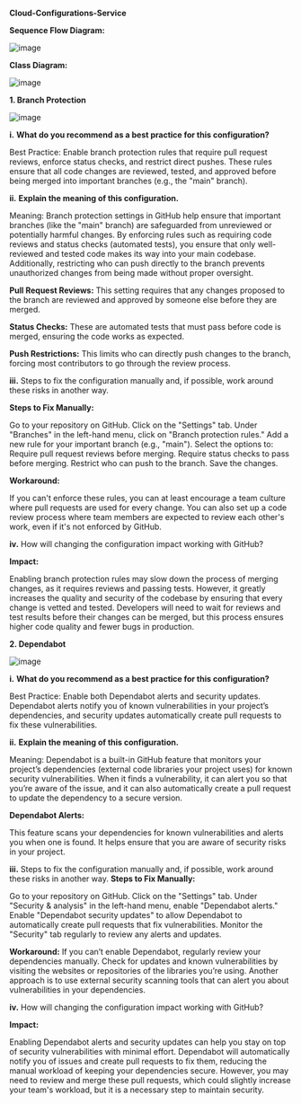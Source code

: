 
**Cloud-Configurations-Service**




**Sequence Flow Diagram:**

![image](https://github.com/user-attachments/assets/cca35cb5-ac39-448d-8ef2-69dd943319a2)


**Class Diagram:**

![image](https://github.com/user-attachments/assets/8d1ba66c-17c8-4d47-a5e7-845ff9ba1c0b)







**1. Branch Protection**

![image](https://github.com/user-attachments/assets/1dbfde5b-564c-4ebf-9e70-d4499086fccf)


**i.** **What do you recommend as a best practice for this configuration?**

Best Practice: Enable branch protection rules that require pull request reviews, enforce status checks, and restrict direct pushes. These rules ensure that all code changes are reviewed, tested, and approved before being merged into important branches (e.g., the "main" branch).

**ii.** **Explain the meaning of this configuration.**

Meaning: Branch protection settings in GitHub help ensure that important branches (like the "main" branch) are safeguarded from unreviewed or potentially harmful changes. By enforcing rules such as requiring code reviews and status checks (automated tests), you ensure that only well-reviewed and tested code makes its way into your main codebase. Additionally, restricting who can push directly to the branch prevents unauthorized changes from being made without proper oversight.

**Pull Request Reviews:** 
This setting requires that any changes proposed to the branch are reviewed and approved by someone else before they are merged.

**Status Checks:** 
These are automated tests that must pass before code is merged, ensuring the code works as expected.

**Push Restrictions:**
This limits who can directly push changes to the branch, forcing most contributors to go through the review process.

**iii.** Steps to fix the configuration manually and, if possible, work around these risks in another way.

**Steps to Fix Manually:**

Go to your repository on GitHub.
Click on the "Settings" tab.
Under "Branches" in the left-hand menu, click on "Branch protection rules."
Add a new rule for your important branch (e.g., "main").
Select the options to:
Require pull request reviews before merging.
Require status checks to pass before merging.
Restrict who can push to the branch.
Save the changes.

**Workaround:**

If you can't enforce these rules, you can at least encourage a team culture where pull requests are used for every change. You can also set up a code review process where team members are expected to review each other's work, even if it's not enforced by GitHub.

**iv.** How will changing the configuration impact working with GitHub?

**Impact:**

Enabling branch protection rules may slow down the process of merging changes, as it requires reviews and passing tests. However, it greatly increases the quality and security of the codebase by ensuring that every change is vetted and tested. Developers will need to wait for reviews and test results before their changes can be merged, but this process ensures higher code quality and fewer bugs in production.



**2. Dependabot**

![image](https://github.com/user-attachments/assets/fb68aa14-d8aa-4184-8018-c1c984a0ef45)



**i.** **What do you recommend as a best practice for this configuration?**

Best Practice: Enable both Dependabot alerts and security updates. Dependabot alerts notify you of known vulnerabilities in your project’s dependencies, and security updates automatically create pull requests to fix these vulnerabilities.

**ii.** **Explain the meaning of this configuration.**

Meaning: Dependabot is a built-in GitHub feature that monitors your project’s dependencies (external code libraries your project uses) for known security vulnerabilities. When it finds a vulnerability, it can alert you so that you’re aware of the issue, and it can also automatically create a pull request to update the dependency to a secure version.

**Dependabot Alerts:**

This feature scans your dependencies for known vulnerabilities and alerts you when one is found. It helps ensure that you are aware of security risks in your project.


**iii.** Steps to fix the configuration manually and, if possible, work around these risks in another way.
**Steps to Fix Manually:**

Go to your repository on GitHub.
Click on the "Settings" tab.
Under "Security & analysis" in the left-hand menu, enable "Dependabot alerts."
Enable "Dependabot security updates" to allow Dependabot to automatically create pull requests that fix vulnerabilities.
Monitor the "Security" tab regularly to review any alerts and updates.

**Workaround:** 
If you can’t enable Dependabot, regularly review your dependencies manually. Check for updates and known vulnerabilities by visiting the websites or repositories of the libraries you’re using. Another approach is to use external security scanning tools that can alert you about vulnerabilities in your dependencies.


**iv.** How will changing the configuration impact working with GitHub?

**Impact:** 

Enabling Dependabot alerts and security updates can help you stay on top of security vulnerabilities with minimal effort. Dependabot will automatically notify you of issues and create pull requests to fix them, reducing the manual workload of keeping your dependencies secure. However, you may need to review and merge these pull requests, which could slightly increase your team's workload, but it is a necessary step to maintain security.
